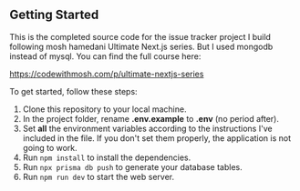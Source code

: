 ## Getting Started

This is the completed source code for the issue tracker project I build following mosh hamedani Ultimate Next.js series. But I used mongodb instead of mysql. You can find the full course here:

https://codewithmosh.com/p/ultimate-nextjs-series

To get started, follow these steps:

1. Clone this repository to your local machine. 
2. In the project folder, rename **.env.example** to **.env** (no period after). 
3. Set **all** the environment variables according to the instructions I've included in the file. If you don't set them properly, the application is not going to work.
4. Run `npm install` to install the dependencies.
5. Run `npx prisma db push` to generate your database tables.
6. Run `npm run dev` to start the web server. 